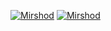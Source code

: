 [![Mirshod](https://github-readme-stats.vercel.app/api?username=Shodiyevm&count_private=true&show_icons=true&theme=react)](#)
[![Mirshod](https://github-readme-stats.vercel.app/api/wakatime?username=Mirshod&layout=compact&theme=react)](https://wakatime.com/@Mirshod)
